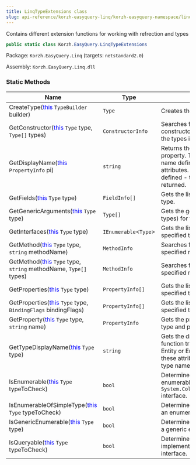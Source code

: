 ```yaml
---
title: LinqTypeExtensions class
slug: api-reference/korzh-easyquery-linq/korzh-easyquery-namespace/linqtypeextensions-class
---
```

Contains different extension functions for working with refrection and types
```csharp
public static class Korzh.EasyQuery.LinqTypeExtensions

```
Package: `Korzh.EasyQuery.Linq` (targets: `netstandard2.0`)

Assembly: `Korzh.EasyQuery.Linq.dll`

### Static Methods

| Name | Type | Description | 
| --- | --- | --- | 
| CreateType(<span style='color: blue'>this</span> `TypeBuilder` builder) | `Type` | Creates the type. | 
| GetConstructor(<span style='color: blue'>this</span> `Type` type, `Type[]` types) | `ConstructorInfo` | Searches for a public instance constructor whose parameters match the types in  the specified array. | 
| GetDisplayName(<span style='color: blue'>this</span> `PropertyInfo` pi) | `string` | Returns the display name of the property.  This function tries to get the name defined by Display or DisplayName attributes.  If any of these attributes is not defined - then the property name is returned. | 
| GetFields(<span style='color: blue'>this</span> `Type` type) | `FieldInfo[]` | Gets the list of fields for the specified type. | 
| GetGenericArguments(<span style='color: blue'>this</span> `Type` type) | `Type[]` | Gets the generic arguments (the list of types) for the specified type. | 
| GetInterfaces(<span style='color: blue'>this</span> `Type` type) | `IEnumerable`&lt;`Type`&gt; | Gets the list of interfaces for the specified type. | 
| GetMethod(<span style='color: blue'>this</span> `Type` type, `string` methodName) | `MethodInfo` | Searches for the public method with the specified name. | 
| GetMethod(<span style='color: blue'>this</span> `Type` type, `string` methodName, `Type[]` types) | `MethodInfo` | Searches for the public method with the specified name. | 
| GetProperties(<span style='color: blue'>this</span> `Type` type) | `PropertyInfo[]` | Gets the list of properties for the specified type. | 
| GetProperties(<span style='color: blue'>this</span> `Type` type, `BindingFlags` bindingFlags) | `PropertyInfo[]` | Gets the list of properties for the specified type. | 
| GetProperty(<span style='color: blue'>this</span> `Type` type, `string` name) | `PropertyInfo` | Gets the property info for the specified type and property name. | 
| GetTypeDisplayName(<span style='color: blue'>this</span> `Type` type) | `string` | Gets the display name of the type.  This function tries to get the name defined by Entity or EntityName attributes.  If any of these attributes is not defined - then the type name is returned. | 
| IsEnumerable(<span style='color: blue'>this</span> `Type` typeToCheck) | `bool` | Determines whether the specified type is enumerable (supports `System.Collections.Generic.IEnumerable` interface. | 
| IsEnumerableOfSimpleType(<span style='color: blue'>this</span> `Type` typeToCheck) | `bool` | Determines whether the specified type is an enumerable of some simple type . | 
| IsGenericEnumerable(<span style='color: blue'>this</span> `Type` type) | `bool` | Determines whether the specified type is a generic enumerable. | 
| IsQueryable(<span style='color: blue'>this</span> `Type` typeToCheck) | `bool` | Determines whether the specified type implements `System.Linq.IQueryable` interface. |